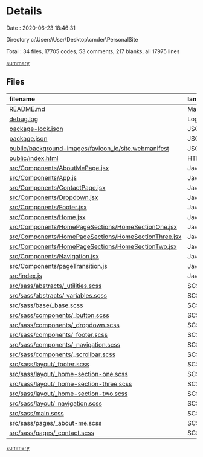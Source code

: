 # Details

Date : 2020-06-23 18:46:31

Directory c:\Users\User\Desktop\cmder\PersonalSite

Total : 34 files,  17705 codes, 53 comments, 217 blanks, all 17975 lines

[summary](results.md)

## Files
| filename | language | code | comment | blank | total |
| :--- | :--- | ---: | ---: | ---: | ---: |
| [README.md](/README.md) | Markdown | 45 | 0 | 35 | 80 |
| [debug.log](/debug.log) | Log | 4 | 0 | 1 | 5 |
| [package-lock.json](/package-lock.json) | JSON | 15,894 | 0 | 1 | 15,895 |
| [package.json](/package.json) | JSON | 47 | 0 | 1 | 48 |
| [public/background-images/favicon_io/site.webmanifest](/public/background-images/favicon_io/site.webmanifest) | JSON | 1 | 0 | 0 | 1 |
| [public/index.html](/public/index.html) | HTML | 33 | 1 | 2 | 36 |
| [src/Components/AboutMePage.jsx](/src/Components/AboutMePage.jsx) | JavaScript | 59 | 0 | 3 | 62 |
| [src/Components/App.js](/src/Components/App.js) | JavaScript | 22 | 2 | 4 | 28 |
| [src/Components/ContactPage.jsx](/src/Components/ContactPage.jsx) | JavaScript | 51 | 0 | 5 | 56 |
| [src/Components/Dropdown.jsx](/src/Components/Dropdown.jsx) | JavaScript | 135 | 1 | 10 | 146 |
| [src/Components/Footer.jsx](/src/Components/Footer.jsx) | JavaScript | 27 | 1 | 4 | 32 |
| [src/Components/Home.jsx](/src/Components/Home.jsx) | JavaScript | 27 | 0 | 3 | 30 |
| [src/Components/HomePageSections/HomeSectionOne.jsx](/src/Components/HomePageSections/HomeSectionOne.jsx) | JavaScript | 29 | 2 | 4 | 35 |
| [src/Components/HomePageSections/HomeSectionThree.jsx](/src/Components/HomePageSections/HomeSectionThree.jsx) | JavaScript | 48 | 3 | 6 | 57 |
| [src/Components/HomePageSections/HomeSectionTwo.jsx](/src/Components/HomePageSections/HomeSectionTwo.jsx) | JavaScript | 192 | 0 | 3 | 195 |
| [src/Components/Navigation.jsx](/src/Components/Navigation.jsx) | JavaScript | 62 | 0 | 5 | 67 |
| [src/Components/pageTransition.js](/src/Components/pageTransition.js) | JavaScript | 12 | 1 | 2 | 15 |
| [src/index.js](/src/index.js) | JavaScript | 11 | 0 | 2 | 13 |
| [src/sass/abstracts/_utilities.scss](/src/sass/abstracts/_utilities.scss) | SCSS | 39 | 1 | 10 | 50 |
| [src/sass/abstracts/_variables.scss](/src/sass/abstracts/_variables.scss) | SCSS | 14 | 2 | 4 | 20 |
| [src/sass/base/_base.scss](/src/sass/base/_base.scss) | SCSS | 0 | 8 | 1 | 9 |
| [src/sass/components/_button.scss](/src/sass/components/_button.scss) | SCSS | 93 | 1 | 13 | 107 |
| [src/sass/components/_dropdown.scss](/src/sass/components/_dropdown.scss) | SCSS | 123 | 6 | 17 | 146 |
| [src/sass/components/_footer.scss](/src/sass/components/_footer.scss) | SCSS | 0 | 0 | 1 | 1 |
| [src/sass/components/_navigation.scss](/src/sass/components/_navigation.scss) | SCSS | 12 | 1 | 3 | 16 |
| [src/sass/components/_scrollbar.scss](/src/sass/components/_scrollbar.scss) | SCSS | 14 | 2 | 3 | 19 |
| [src/sass/layout/_footer.scss](/src/sass/layout/_footer.scss) | SCSS | 33 | 1 | 7 | 41 |
| [src/sass/layout/_home-section-one.scss](/src/sass/layout/_home-section-one.scss) | SCSS | 67 | 3 | 10 | 80 |
| [src/sass/layout/_home-section-three.scss](/src/sass/layout/_home-section-three.scss) | SCSS | 56 | 3 | 15 | 74 |
| [src/sass/layout/_home-section-two.scss](/src/sass/layout/_home-section-two.scss) | SCSS | 72 | 3 | 12 | 87 |
| [src/sass/layout/_navigation.scss](/src/sass/layout/_navigation.scss) | SCSS | 12 | 1 | 3 | 16 |
| [src/sass/main.scss](/src/sass/main.scss) | SCSS | 13 | 0 | 5 | 18 |
| [src/sass/pages/_about-me.scss](/src/sass/pages/_about-me.scss) | SCSS | 181 | 2 | 9 | 192 |
| [src/sass/pages/_contact.scss](/src/sass/pages/_contact.scss) | SCSS | 277 | 8 | 13 | 298 |

[summary](results.md)